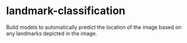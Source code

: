 # landmark-classification
Build models to automatically predict the location of the image based on any landmarks depicted in the image.

